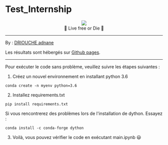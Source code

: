 # Test_Internship

<div style="text-align:center">
  <img src="https://user-images.githubusercontent.com/46791116/153464822-6f966052-ec1e-4835-9d08-ebdc6ed8b287.png" />
</div>

<center>🌚 Live free or Die 🌝 </center>

___

By : [DRIOUCHE adnane](https://www.linkedin.com/in/adnane-driouche-275763177/)

Les résultats sont hébergés sur [Github pages](https://tripper98.github.io/Test_Internship/main.html).
___

Pour exécuter le code sans problème, veuillez suivre les étapes suivantes :


1. Créez un nouvel environnement en installant python 3.6
``` 
conda create -n myenv python=3.6
```
2. Installez requirements.txt 
```
pip install requirements.txt 
```

Si vous rencontrerez des problèmes lors de l'installation de dython. Essayez : 
```
conda install -c conda-forge dython 
```

3. Voilà, vous pouvez vérifier le code en exécutant main.ipynb 😃

